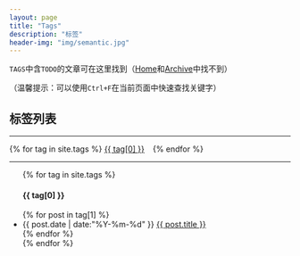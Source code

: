 ```yaml
---
layout: page
title: "Tags"
description: "标签"
header-img: "img/semantic.jpg"  
---
```


`TAGS`中含`TODO`的文章可在这里找到（[Home](/)和[Archive](/archive/)中找不到）

（温馨提示：可以使用`Ctrl+F`在当前页面中快速查找关键字）

## 标签列表

---

<div id='tag_cloud'>
{% for tag in site.tags %}
<a href="#{{ tag[0] }}" title="{{ tag[0] }}" rel="{{ tag[1].size }}" class="no2">{{ tag[0] }}</a> &ensp;
{% endfor %}
</div>

---

<ul class="listing">
{% for tag in site.tags %}
<!--  <li class="listing-seperator" id="{{ tag[0] }}">{{ tag[0] }}</li> -->
<h4 id="{{ tag[0] }}"> {{ tag[0] }} </h4>
{% for post in tag[1] %}
  <li class="listing-item">
  <time datetime="{{ post.date | date:"%Y-%m-%d" }}">{{ post.date | date:"%Y-%m-%d" }}</time>
  <a href="{{ post.url }}" title="{{ post.title }}">{{ post.title }}</a>
  </li>
{% endfor %}
<br />
{% endfor %}
</ul>

<script src="/js/jquery.tagcloud.js" type="text/javascript" charset="utf-8"></script> 
<script language="javascript">
$.fn.tagcloud.defaults = {
    size: {start: 15, end: 30, unit: 'px'},
      color: {start: '#cde', end: '#f52'}
};

$(function () {
    $('#tag_cloud a').tagcloud();
});
</script>
